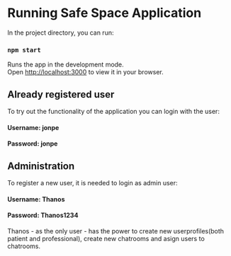 # Running Safe Space Application

In the project directory, you can run:

### `npm start`

Runs the app in the development mode.\
Open [http://localhost:3000](http://localhost:3000) to view it in your browser.

## Already registered user

To try out the functionality of the application you can login with the user:

#### Username: jonpe

#### Password: jonpe

## Administration

To register a new user, it is needed to login as admin user:

#### Username: Thanos

#### Password: Thanos1234

Thanos - as the only user - has the power to create new userprofiles(both patient and professional), create new chatrooms and asign users to chatrooms.
